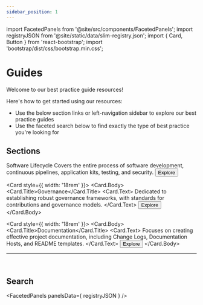 ```yaml
---
sidebar_position: 1
---
```


import FacetedPanels from '@site/src/components/FacetedPanels';
import registryJSON from '@site/static/data/slim-registry.json';
import { Card, Button } from 'react-bootstrap';
import 'bootstrap/dist/css/bootstrap.min.css';

# Guides

Welcome to our best practice guide resources! 

Here's how to get started using our resources:
- Use the below section links or left-navigation sidebar to explore our best practice guides
- Use the faceted search below to find exactly the type of best practice you're looking for

## Sections

<div style={{ display: 'flex', justifyContent: 'space-between', margin: '20px' }}>
  <Card style={{ width: '18rem' }}>
    <Card.Body>
      <Card.Title>Software Lifecycle</Card.Title>
      <Card.Text>
        Covers the entire process of software development, continuous pipelines, application kits, testing, and security.
      </Card.Text>
      <Button variant="primary" href="/slim/docs/category/software-lifecycle">Explore</Button>
    </Card.Body>
  </Card>

  <Card style={{ width: '18rem' }}>
    <Card.Body>
      <Card.Title>Governance</Card.Title>
      <Card.Text>
        Dedicated to establishing robust governance frameworks, with standards for contributions and governance models.
      </Card.Text>
      <Button variant="primary" href="/slim/docs/category/governance">Explore</Button>
    </Card.Body>
  </Card>

  <Card style={{ width: '18rem' }}>
    <Card.Body>
      <Card.Title>Documentation</Card.Title>
      <Card.Text>
        Focuses on creating effective project documentation, including Change Logs, Documentation Hosts, and README templates.
      </Card.Text>
      <Button variant="primary" href="/slim/docs/category/documentation">Explore</Button>
    </Card.Body>
  </Card>
</div>


<hr/><br/>

## Search

<FacetedPanels panelsData={ registryJSON } />

